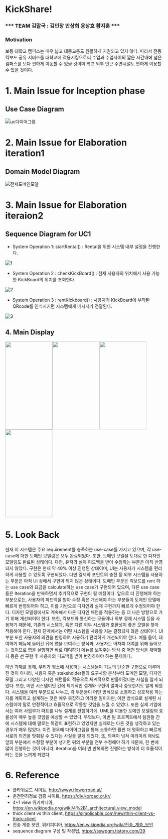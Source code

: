 # KickShare!

### *** TEAM 김말국 : 김민창 안상희 용상호 황지훈 ***

### Motivation
보통 대학교 캠퍼스는 매우 넓고 대중교통도 원활하게 지원되고 있지 않다. 따라서 전동 킥보드 공유 서비스를 대학교에 적용시킴으로써 수업과 수업사이의 짧은 시간내에 넓은 캠퍼스를 보다 편하게 이동할 수 있을 것이며 학교 외부 인근 주변시설도 편하게 이용할 수 있을 것이다.

# 1. Main Issue for Inception phase

## Use Case Diagram

![uc다이어그램](https://user-images.githubusercontent.com/55920132/101247206-71755a80-375b-11eb-9c2d-57006b2ab59e.png)

# 2. Main Issue for Elaboration iteration1

## Domain Model Diagram

![전체도메인모델](https://user-images.githubusercontent.com/55920132/101247220-8baf3880-375b-11eb-862e-183491466f0f.png)

# 3. Main Issue for Elaboration iteraion2

## Sequence Diagram for UC1

- System Operation 1: startRental() : Rental을 위한 시스템 내부 설정을 진행한다.

![1](https://user-images.githubusercontent.com/55920132/101247291-29a30300-375c-11eb-884b-9de490c7a172.png)

- System Operation 2 : checkKickBoard() : 현재 사용자의 위치에서 사용 가능한 KickBoard의 위치를 조회한다.

![2](https://user-images.githubusercontent.com/55920132/101247296-31fb3e00-375c-11eb-9ece-e68e22f898dd.png)

- System Operation 3 : rentKickboard() : 사용자가 KickBoard에 부착된 QRcode를 인식시키면 시스템에게 메시지가 전달된다.

![3](https://user-images.githubusercontent.com/55920132/101247304-37588880-375c-11eb-9812-898c4516ee25.png)

## 4. Main Display

<img src="https://user-images.githubusercontent.com/55920132/101247513-6b807900-375d-11eb-9e01-a03791b6eb28.png"  width="150" height="280"><img src="https://user-images.githubusercontent.com/55920132/101247530-776c3b00-375d-11eb-82e9-4eda97ce5198.png"  width="150" height="280"><img src="https://user-images.githubusercontent.com/55920132/101247540-82bf6680-375d-11eb-9878-e5bd0304f355.png"  width="150" height="280"><img src="https://user-images.githubusercontent.com/55920132/101247558-923eaf80-375d-11eb-8039-ab629c76547d.png"  width="150" height="280">

# 5. Look Back

현재 이 시스템은 주요 requirement를 충족하는 use-case를 가지고 있으며, 각 use-case에 대한 도메인 모델링은 모두 완료되었다. 또한, 도메인 모델을 토대로 한 디자인 모델링도 완료된 상태이다. 다만, 유저의 실제 피드백을 받아 수정하는 부분은 아직 반영되지 않았다. 구현은 현재 약 40% 이상 진행된 상태이며, UI는 사용자가 시스템을 편리하게 사용할 수 있도록 구현되었다. 다만 결제와 포인트의 충전 등 외부 시스템을 사용하는 부분은 아직 UI 상에서 구현이 되지 않은 상태이다. 도메인 부분은 킥보드를  rent 하는 use case와 요금을 calculate하는 use case가 구현되어 있으며,  다른 use case들은 Iteration을 반복하면서 추가적으로 구현이 될 예정이다. 앞으로 더 진행해야 하는 부분으로는, 사용자의 피드백을 받아 수정 혹은 개선해야 하는 부분들이 도메인 모델에 빠르게 반영되어야 하고, 이를 기반으로 디자인과 실제 구현까지 빠르게 수정되어야 한다. 디자인 모델링에서도 계속해서 다른 디자인 패턴을 적용하는 등 더 나은 방향으로 가기 위해 개선되어야 한다. 또한, 킥보드와 통신하는 모듈이나 외부 결제 시스템 등을 사용하기 때문에, 기존의 시스템과, 혹은 다른 외부 시스템과 호환성이 좋은 모델을 찾아 적용해야 한다. 현재 단계에서는 어떤 시스템을 사용할 지는 결정되지 않은 상태이다. UI 부분 또한 사용자의 의견을 반영하여 사용하기 편리하게 개선되어야 한다. 예를 들어, 대여하기 메뉴에 들어간 뒤에 맵을 보여주는 방식과, 사용자는 어차피 대여를 위해 들어오는 것이므로 앱을 실행하면 바로 대여하기 메뉴를 보여주는 방식 중 어떤 방식을 채택할 지 등은 선 구현 후 사용자의 피드백을 받아 변경하여야 하는 문제이다. 

이번 과제를 통해, 우리가 평소에 사용하는 시스템들이 기능의 단순한 구현으로 이루어진 것이 아니라, 사용자 혹은 stakeholder들의 요구사항 분석부터 도메인 모델, 디자인 모델 그리고 다양한 디자인 패턴들의 적용으로 체계적으로 만들어졌다는 사실을 알게 되었다. 또한, 어떤 시스템이던 간에 체계적인 설계와 구현이 얼마나 중요한지도 알게 되었다. 시스템을 여러 부분으로 나누고, 각 부분들이 어떤 방식으로 소통하고 상호작용 하는지를 계획하고 설계하는 것은 매우 복잡하고 어려운 일이지만, 이런 방식으로 설계된 시스템이야 말로 안정적이고 효율적으로 작동할 것임을 느낄 수 있었다. 또한 실제 기업에서는 여러 사업부가 파트를 나눠 설계를 진행하기에, UML을 이용한 도메인 모델링의 효율성이 매우 높을 것임을 예상할 수 있었다. 무엇보다, 이번 팀 프로젝트에서 팀원들 간에 시스템에 대해 말로는 똑같이 표현하고 있었지만 실제로는 다른 것을 생각하고 있는 경우가 매우 많았다. 이런 경우에 다이어그램을 통해 소통하면 훨씬 더 명확하고 빠르게 서로의 의견을 맞춰갈 수 있다는 사실을 알게 되었다. 또, 의욕이 넘쳐 미리미리 해놔도 앞의 부분에서 수정할 부분이 생기면 뒤의 부분을 전부 수정해야 하기 때문에, 한 번에 많이 진행하는 것이 아니라, iteration을 여러 번 반복하면 진행하는 방식이 더 효율적이라는 것을 느끼게 되었다.

# 6. Reference

- 플라워로드 사이트, http://www.flowerroad.ai/
- 운전면허정보 검증 사이트, https://dlv.koroad.or.kr/
- 4+1 view 위키피디아, https://en.wikipedia.org/wiki/4%2B1_architectural_view_model  
- thick client vs thin client, https://simplicable.com/new/thin-client-vs-thick-client 
- 전송 계층 보안, 위키피디아, https://en.wikipedia.org/wiki/전송_계층_보안
- sequence diagram 구성 및 작성법, https://sswpgm.tistory.com/29


